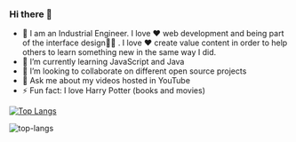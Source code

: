 ### Hi there 👋

- 🔭 I am an Industrial Engineer. I love ❤ web development and being part of the interface design👨‍💻 . I love ❤ create value content in order to help others to learn something new in the same way I did. 
- 🌱 I’m currently learning JavaScript and Java
- 👯 I’m looking to collaborate on different open source projects
- 💬 Ask me about my videos hosted in YouTube
- ⚡ Fun fact: I love Harry Potter (books and movies)

[![Top Langs](https://github-readme-stats.vercel.app/api/top-langs/?username=raulsr92)](https://github.com/raulsr92/github-readme-stats)

![top-langs](https://github-readme-stats.vercel.app/api/top-langs?username=raulsr92&show_icons=true&theme=default&show_icons=true)

